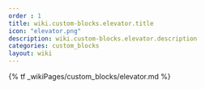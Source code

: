 ```yaml
---
order : 1
title: wiki.custom-blocks.elevator.title
icon: "elevator.png"
description: wiki.custom-blocks.elevator.description
categories: custom_blocks
layout: wiki
---
```


{% tf _wikiPages/custom_blocks/elevator.md %}